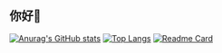 ## 你好👋

<!--
**jwqstart/jwqstart** is a ✨ _special_ ✨ repository because its `README.md` (this file) appears on your GitHub profile.

Here are some ideas to get you started:

- 🔭 I’m currently working on ...
- 🌱 I’m currently learning ...
- 👯 I’m looking to collaborate on ...
- 🤔 I’m looking for help with ...
- 💬 Ask me about ...
- 📫 How to reach me: ...
- 😄 Pronouns: ...
- ⚡ Fun fact: ...
-->

[![Anurag's GitHub stats](https://github-readme-stats.vercel.app/api?username=jwqstart&show_icons=true&theme=highcontrast)](https://github.com/anuraghazra/github-readme-stats)
[![Top Langs](https://github-readme-stats.vercel.app/api/top-langs/?username=jwqstart&show_icons=true&theme=radical)](https://github.com/anuraghazra/github-readme-stats)
[![Readme Card](https://github-readme-stats.vercel.app/api/pin/?username=jwqstart&repo=Auto-GPT&show_icons=true&theme=radical)](https://github.com/anuraghazra/github-readme-stats)
